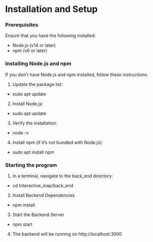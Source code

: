 # Installation and Setup
### Prerequisites
Ensure that you have the following installed:
- Node.js (v14 or later)
- npm (v6 or later)

### Installing Node.js and npm
If you don’t have Node.js and npm installed, follow these instructions:
1. Update the package list:
- sudo apt update

2. Install Node.js:
- sudo apt update

3. Verify the installation:
- node -v

4. Install npm (if it’s not bundled with Node.js):
- sudo apt install npm

### Starting the program
1. In a terminal, navigate to the back_end directory:
- cd Interactive_map/back_end

2. Install Backend Dependencies
- npm install

3. Start the Backend Server
- npm start

4. The backend will be running on http://localhost:3000
